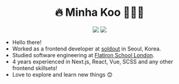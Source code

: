 <div align="center">
  
  # 🔥 Minha Koo 👩🏻‍💻
  
  <a href="https://www.linkedin.com/in/minha-koo/"><img src="https://img.shields.io/badge/LinkedIn-blue?logo=linkedin"/></a>
  <a href="mailto:minha.koo.9@gmail.com"><img src="https://img.shields.io/badge/Gmail-D14836?style=flat&logo=Gmail&logoColor=white"/></a>
  <br>
 
</div>

- Hello there!
- Worked as a frontend developer at [soldout](https://www.soldout.co.kr/) in Seoul, Korea.
- Studied software engineering at [Flatiron School London](https://flatironschool.com/).
- 4 years experienced in Next.js, React, Vue, SCSS and any other frontend skillsets!
- Love to explore and learn new things 😊


